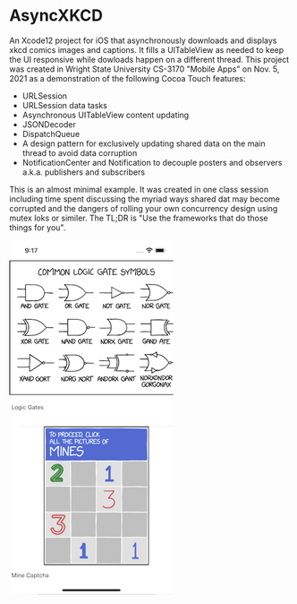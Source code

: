 # AsyncXKCD
An Xcode12 project for iOS that asynchronously downloads and displays xkcd comics images and captions. It fills a UITableView as needed to keep the UI responsive while dowloads happen on a different thread. This project was created in Wright State University CS-3170 "Mobile Apps" on Nov. 5, 2021 as a demonstration of the following Cocoa Touch features:

- URLSession
- URLSession data tasks
- Asynchronous UITableView content updating
- JSONDecoder
- DispatchQueue
- A design pattern for exclusively updating shared data on the main thread to avoid data corruption
- NotificationCenter and Notification to decouple posters and observers a.k.a. publishers and subscribers

This is an almost minimal example. It was created in one class session including time spent discussing the myriad ways shared dat may become corrupted and the dangers of rolling your own concurrency design using mutex loks or similer. The TL;DR is "Use the frameworks that do those things for you".

![Screen Shot](./SimulatorScreenShot.png)

